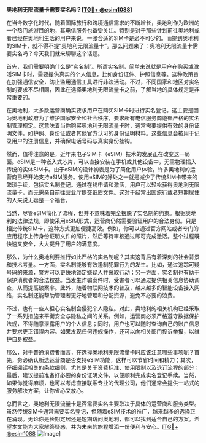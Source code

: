**奥地利无限流量卡需要实名吗？[[TG💪+ @esim1088](https://t.me/s/esim1088)]**

在当今数字化时代，随着国际旅行和跨境通信需求的不断增长，奥地利作为欧洲的一个热门旅游目的地，其电信服务也备受关注。特别是对于那些计划前往奥地利或者已经在奥地利生活的用户来说，一张合适的SIM卡是必不可少的。而提到奥地利的SIM卡，就不得不提“奥地利无限流量卡”。那么问题来了：奥地利无限流量卡需要实名吗？今天我们就来聊聊这个话题。

首先，我们需要明确什么是“实名制”。所谓实名制，简单来说就是用户在购买或激活SIM卡时，需要提供真实的个人信息，比如身份证件、护照信息等。这种政策旨在加强通信安全，防止滥用通信工具进行非法活动。不过，不同国家和地区对实名制的要求不尽相同，因此在选择奥地利无限流量卡之前，了解当地的具体规定是非常重要的。

在奥地利，大多数运营商确实要求用户在购买SIM卡时进行实名登记。这主要是因为奥地利政府为了维护国家安全和社会秩序，要求所有电信服务商遵循严格的实名制管理规定。这意味着当你购买奥地利无限流量卡时，通常需要提供有效的身份证明文件，如护照、身份证或者其他官方认可的身份证明材料。这些信息会被用于记录用户的注册信息，并确保电话号码与真实身份挂钩。

然而，值得注意的是，近年来电子SIM卡（eSIM）技术的发展正在改变这一局面。eSIM是一种嵌入式芯片，可以直接安装在手机或其他设备中，无需物理插入传统的实体SIM卡。由于eSIM的设计初衷是为了简化用户体验，许多奥地利的运营商已经开始支持eSIM服务。使用eSIM的好处之一就是减少了传统SIM卡带来的繁琐手续，包括实名制登记。通过在线申请和激活，用户可以轻松获得奥地利无限流量卡，而无需亲自前往营业厅提交纸质文件。这对于经常出国旅行或者短期居住的人来说无疑是一个福音。

当然，尽管eSIM简化了流程，但并不意味着完全摆脱了实名制的约束。根据奥地利的法律法规，即使采用eSIM形式，运营商仍然需要验证用户的合法身份。只是相比传统SIM卡，这种方式更加便捷高效。例如，你可以通过官方网站或者专门的应用程序上传身份证明文件的照片，然后等待审核通过即可完成激活。整个过程既快速又安全，大大提升了用户的满意度。

那么，为什么奥地利要推行如此严格的实名制呢？其实这背后有着深刻的社会背景和技术考量。一方面，实名制能够有效遏制犯罪行为的发生。比如，通过追踪可疑号码的来源，警方可以更快地锁定嫌疑人并采取行动；另一方面，实名制也有助于保护消费者的合法权益。当发生诈骗案件时，受害者可以通过提供相关信息协助调查，从而提高破案率。此外，随着物联网技术的普及，越来越多的智能设备接入网络，实名制还能帮助管理者更好地管理和分配资源，避免不必要的浪费。

不过，也有一些人担心实名制会侵犯个人隐私。对此，奥地利的相关机构已经采取了一系列措施来平衡安全与隐私之间的关系。例如，运营商必须严格遵守数据保护法规，不得随意泄露用户的个人信息；同时，用户也可以随时查询自己的账户信息并要求更正错误内容。如果发现任何违规操作，还可以向相关部门投诉举报，以维护自身权益。

那么，对于普通消费者而言，在选择奥地利无限流量卡时应该注意哪些事项呢？首先，务必确认所选运营商是否支持eSIM功能，这样可以节省时间和精力；其次，仔细阅读相关的条款细则，尤其是关于资费标准、使用限制以及退订流程的部分；最后，建议提前准备好必要的身份证明文件，以便顺利完成实名登记手续。当然，如果你觉得麻烦，也可以考虑直接联系专业的代理公司，他们通常会提供一站式的服务解决方案，让你省心又放心。

总而言之，奥地利无限流量卡是否需要实名主要取决于具体的运营商和服务类型。虽然传统SIM卡通常需要实名登记，但随着eSIM技术的推广，越来越多的选择正在涌现。无论你是长期定居还是短期访问奥地利，都可以找到适合自己的方案。希望本文能为大家解答疑惑，并为未来的旅程增添一份便利与安心。[[TG💪+ @esim1088](https://t.me/s/esim1088) ![Image](https://i.postimg.cc/4NQfJmqS/Snipaste-2025-05-13-00-14-12.png)]